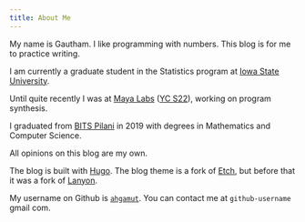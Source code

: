 ```yaml
---
title: About Me
---
```


My name is Gautham. I like programming with numbers.
This blog is for me to practice writing.

I am currently a graduate student in the Statistics program at [Iowa State
University](https://stat.iastate.edu).

Until quite recently I was at [Maya Labs](https://mayalabs.io) ([YC
S22](https://www.ycombinator.com/companies/maya-labs)), working on program
synthesis.

I graduated from [BITS Pilani](https://bits-pilani.ac.in/Pilani/index.aspx) in
2019 with degrees in Mathematics and Computer Science.

All opinions on this blog are my own.

The blog is built with [Hugo](https://gohugo.io).
The blog theme is a fork of [Etch](https://github.com/LukasJoswiak/etch), but
before that it was a fork of [Lanyon](https://github.com/poole/lanyon).

My username on Github is [`ahgamut`](https://github.com/ahgamut).
You can contact me at `github-username` <at> gmail <dot> com.

